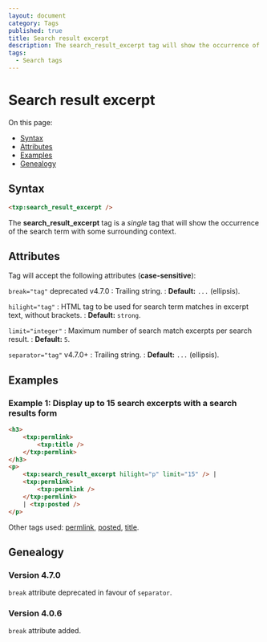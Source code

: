 ```yaml
---
layout: document
category: Tags
published: true
title: Search result excerpt
description: The search_result_excerpt tag will show the occurrence of the search term with some surrounding context.
tags:
  - Search tags
---
```


# Search result excerpt

On this page:

* [Syntax](#syntax)
* [Attributes](#attributes)
* [Examples](#examples)
* [Genealogy](#genealogy)

## Syntax

~~~ html
<txp:search_result_excerpt />
~~~

The **search_result_excerpt** tag is a *single* tag that will show the occurrence of the search term with some surrounding context.

## Attributes

Tag will accept the following attributes (**case-sensitive**):

`break="tag"` <span class="footnote error">deprecated v4.7.0</span>
: Trailing string.
: **Default:** `...` (ellipsis).

`hilight="tag"`
: HTML tag to be used for search term matches in excerpt text, without brackets.
: **Default:** `strong`.

`limit="integer"`
: Maximum number of search match excerpts per search result.
: **Default:** `5`.

`separator="tag"` <span class="footnote warning">v4.7.0+</span>
: Trailing string.
: **Default:** `...` (ellipsis).

## Examples

### Example 1: Display up to 15 search excerpts with a search results form

~~~ html
<h3>
    <txp:permlink>
        <txp:title />
    </txp:permlink>
</h3>
<p>
    <txp:search_result_excerpt hilight="p" limit="15" /> |
    <txp:permlink>
        <txp:permlink />
    </txp:permlink>
    | <txp:posted />
</p>
~~~

Other tags used: [permlink](permlink), [posted](posted), [title](title).

## Genealogy

### Version 4.7.0

`break` attribute deprecated in favour of `separator`.

### Version 4.0.6

`break` attribute added.
